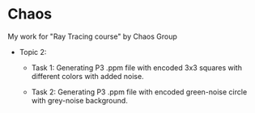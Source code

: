 # Chaos
My work for "Ray Tracing course" by Chaos Group

  - Topic 2:
  
    - Task 1:
        Generating P3 .ppm file with encoded 3x3 squares with different colors with added noise.
        
    - Task 2:
        Generating P3 .ppm file with encoded green-noise circle with grey-noise background.
